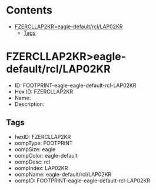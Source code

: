 



Contents
========

* [FZERCLLAP2KR>eagle-default/rcl/LAP02KR](#fzercllap2kreagle-defaultrcllap02kr)
	* [Tags](#tags)

# FZERCLLAP2KR>eagle-default/rcl/LAP02KR

- ID: FOOTPRINT-eagle-eagle-default-rcl-LAP02KR
- Hex ID: FZERCLLAP2KR
- Name: 
- Description: 

## Tags

- hexID: FZERCLLAP2KR
- oompType: FOOTPRINT
- oompSize: eagle
- oompColor: eagle-default
- oompDesc: rcl
- oompIndex: LAP02KR
- oompName: eagle-default/rcl/LAP02KR
- oompID: FOOTPRINT-eagle-eagle-default-rcl-LAP02KR

